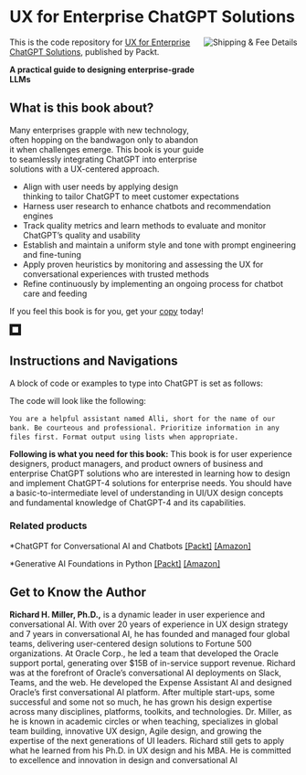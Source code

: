 # UX for Enterprise ChatGPT Solutions
<a href="https://www.packtpub.com/en-in/product/ux-for-enterprise-chatgpt-solutions-9781835461198"><img src="https://content.packt.com/_/image/original/B21964/cover_image_large.jpg" alt="Shipping & Fee Details" height="256px" align="right"></a>

This is the code repository for [UX for Enterprise ChatGPT Solutions](https://www.packtpub.com/en-in/product/ux-for-enterprise-chatgpt-solutions-9781835461198), published by Packt.

**A practical guide to designing enterprise-grade LLMs**

## What is this book about?
Many enterprises grapple with new technology, often hopping on the bandwagon only to abandon it when challenges emerge. This book is your guide to seamlessly integrating ChatGPT into enterprise solutions with a UX-centered approach.

* Align with user needs by applying design thinking to tailor ChatGPT to meet customer expectations
* Harness user research to enhance chatbots and recommendation engines
* Track quality metrics and learn methods to evaluate and monitor ChatGPT’s quality and usability
* Establish and maintain a uniform style and tone with prompt engineering and fine-tuning
* Apply proven heuristics by monitoring and assessing the UX for conversational experiences with trusted methods
* Refine continuously by implementing an ongoing process for chatbot care and feeding

If you feel this book is for you, get your [copy](https://www.amazon.com/Enterprise-ChatGPT-Solutions-practical-enterprise-grade/dp/1835461190) today!

<a href="https://www.packtpub.com/?utm_source=github&utm_medium=banner&utm_campaign=GitHubBanner"><img src="https://raw.githubusercontent.com/PacktPublishing/GitHub/master/GitHub.png" 
alt="https://www.packtpub.com/" border="5" /></a>

## Instructions and Navigations
A block of code or examples to type into ChatGPT is set as follows:

The code will look like the following:
```
You are a helpful assistant named Alli, short for the name of our 
bank. Be courteous and professional. Prioritize information in any 
files first. Format output using lists when appropriate.

```
**Following is what you need for this book:**
This book is for user experience designers, product managers, and product owners of business and enterprise ChatGPT solutions who are interested in learning how to design and implement ChatGPT-4 solutions for enterprise needs. You should have a basic-to-intermediate level of understanding in UI/UX design concepts and fundamental knowledge of ChatGPT-4 and its capabilities.

### Related products
*ChatGPT for Conversational AI and Chatbots [[Packt]](https://www.packtpub.com/en-in/product/chatgpt-for-conversational-ai-and-chatbots-9781805129530?type=subscription) [[Amazon]](https://www.amazon.com/dp/1805129538)

*Generative AI Foundations in Python [[Packt]](https://www.packtpub.com/en-in/product/generative-ai-foundations-in-python-9781835460825?type=subscription) [[Amazon]](https://www.amazon.com/dp/1835460828)

## Get to Know the Author
**Richard H. Miller, Ph.D.,** is a dynamic leader in user experience and conversational AI. With over 20 years of experience in UX design strategy and 7 years in conversational AI, he has founded and managed four global teams, delivering user-centered design solutions to Fortune 500 organizations. At Oracle Corp., he led a team that developed the Oracle support portal, generating over $15B of in-service support revenue. Richard was at the forefront of Oracle’s conversational AI deployments on Slack, Teams, and the web. He developed the Expense Assistant AI and designed Oracle’s first conversational AI platform. After multiple start-ups, some successful and some not so much, he has grown his design expertise across many disciplines, platforms, toolkits, and technologies. Dr. Miller, as he is known in academic circles or when teaching, specializes in global team building, innovative UX design, Agile design, and growing the expertise of the next generations of UI leaders. Richard still gets to apply what he learned from his Ph.D. in UX design and his MBA. He is committed to excellence and innovation in design and conversational AI

